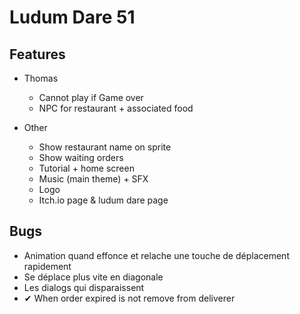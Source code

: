 # Ludum Dare 51

## Features
- Thomas
  - Cannot play if Game over
  - NPC for restaurant + associated food

- Other
  - Show restaurant name on sprite
  - Show waiting orders
  - Tutorial + home screen
  - Music (main theme) + SFX
  - Logo
  - Itch.io page & ludum dare page

## Bugs 
- Animation quand effonce et relache une touche de déplacement rapidement
- Se déplace plus vite en diagonale
- Les dialogs qui disparaissent
- ✔ When order expired is not remove from deliverer